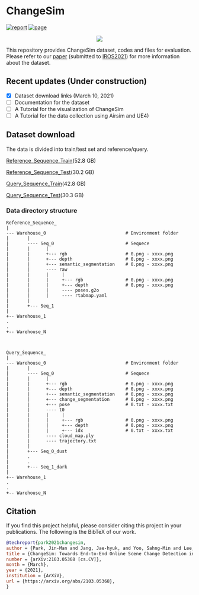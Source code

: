 # ChangeSim

[![report](https://img.shields.io/badge/arxiv-report-red)](https://arxiv.org/abs/2103.05368)
[![page](https://img.shields.io/badge/page-changesim-blue)](https://sammica.github.io/ChangeSim)

<p align="center"><img src="./fig/github_main_gif.gif"></p>

This repository provides ChangeSim dataset, codes and files for evaluation. Please refer to our [paper](https://arxiv.org/abs/2103.05368) (submitted to [IROS2021](https://www.iros2021.org/)) for more information about the dataset.


## Recent updates (Under construction)
- [x] Dataset download links (March 10, 2021)
- [ ] Documentation for the dataset 
- [ ] A Tutorial for the visualization of ChangeSim 
- [ ] A Tutorial for the data collection using Airsim and UE4)

## Dataset download

The data is divided into train/test set and reference/query. 

[Reference_Sequence_Train](https://kaistackr-my.sharepoint.com/:u:/g/personal/jhyuk_kaist_ac_kr/Efxa73-liStOkSKpXVC4ARABY11jS0LP8O3HzhOdZ4fNNA?e=aYTREN)(52.8 GB)

[Reference_Sequence_Test](https://kaistackr-my.sharepoint.com/:u:/g/personal/jhyuk_kaist_ac_kr/EQy9p83-nvlMtY90aAnEItkBfJ7-1c3vpAe4dv5xsVlwKA?e=1OAD2l)(30.2 GB)

[Query_Sequence_Train](https://kaistackr-my.sharepoint.com/:u:/g/personal/jhyuk_kaist_ac_kr/EW1W0h1RzEhBrTUn7zcx2vUBw-W0yQ2JZGB2rREdeICEjw?e=0KRm3J)(42.8 GB)

[Query_Sequence_Test](https://kaistackr-my.sharepoint.com/:u:/g/personal/jhyuk_kaist_ac_kr/Ecy15_DweZ9EkNdKOFueMn0Bxsq7XkAYNtgHZ-klPZ9M3A?e=5J9Kd3)(30.3 GB)

### Data directory structure
```
Reference_Sequence_
|
--- Warehouse_0                              # Environment folder
|       |
|       ---- Seq_0                           # Sequece
|       |      |
|       |      +--- rgb                      # 0.png - xxxx.png      
|       |      +--- depth                    # 0.png - xxxx.png
|       |      +--- semantic_segmentation    # 0.png - xxxx.png     
|       |      ---- raw                   
|       |      |     |
|       |      |     +--- rgb                # 0.png - xxxx.png
|       |      |     +--- depth              # 0.png - xxxx.png
|       |      |     ---- poses.g2o 
|       |      |     ---- rtabmap.yaml
|       |
|       +--- Seq_1
|
+-- Warehouse_1
.
.
+-- Warehouse_N



Query_Sequence_
|
--- Warehouse_0                              # Environment folder
|       |
|       ---- Seq_0                           # Sequece
|       |      |
|       |      +--- rgb                      # 0.png - xxxx.png      
|       |      +--- depth                    # 0.png - xxxx.png
|       |      +--- semantic_segmentation    # 0.png - xxxx.png
|       |      +--- change_segmentation      # 0.png - xxxx.png
|       |      +--- pose                     # 0.txt - xxxx.txt
|       |      ---- t0                   
|       |      |     |
|       |      |     +--- rgb                # 0.png - xxxx.png
|       |      |     +--- depth              # 0.png - xxxx.png
|       |      |     +--- idx                # 0.txt - xxxx.txt
|       |      ---- cloud_map.ply
|       |      ---- trajectory.txt
|       |
|       +--- Seq_0_dust
|       .
|       .
|       +--- Seq_1_dark
|
+-- Warehouse_1
.
.
+-- Warehouse_N

```

## Citation
If you find this project helpful, please consider citing this project in your publications. The following is the BibTeX of our work.

```bibtex
@techreport{park2021changesim,
author = {Park, Jin-Man and Jang, Jae-hyuk, and Yoo, Sahng-Min and Lee, Sun-Kyung and Kim, Ue-hwan and Kim, Jong-Hwan},
title = {ChangeSim: Towards End-to-End Online Scene Change Detection in Industrial Indoor Environments},
number = {arXiv:2103.05368 [cs.CV]},
month = {March},
year = {2021},
institution = {ArXiV},
url = {https://arxiv.org/abs/2103.05368},
}
```
